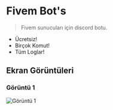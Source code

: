 # Fivem Bot's

> Fivem sunucuları için discord botu.

- Ücretsiz!
- Birçok Komut!
- Tüm Loglar!
## Ekran Görüntüleri

### Görüntü 1
![Görüntü 1]([https://prnt.sc/Refk2efIpjo3](https://media.discordapp.net/attachments/1243236746813247639/1260942970371440650/image_18.png?ex=66912827&is=668fd6a7&hm=67f3883845867326fb24e4402061ee9f373a9780df356fa3c5a29e7c5eec9017&=&format=webp&quality=lossless&width=368&height=127))

